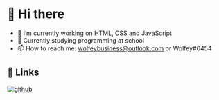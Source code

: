 # 👋 Hi there

- 🔭 I’m currently working on HTML, CSS and JavaScript
- 🌱 Currently studying programming at school
- 📫 How to reach me: [wolfeybusiness@outlook.com](mailto:wolfeybusiness@outlook.com) or Wolfey#0454

## 🔗 Links

[![github](https://img.shields.io/badge/GitHub-000000?style=for-the-badge&logo=GitHub&logoColor=white)](https://github.com/WoIfey)

<!--
- 👯 I’m looking to collaborate on ...
- 🤔 I’m looking for help with ...
- 💬 Ask me about ...
- 😄 Pronouns: ...
- ⚡ Fun fact: ...
<--
